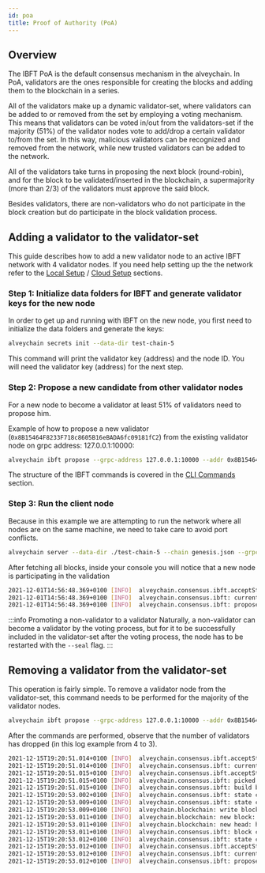 ```yaml
---
id: poa
title: Proof of Authority (PoA)
---
```


## Overview

The IBFT PoA is the default consensus mechanism in the alveychain. In PoA, validators are the ones responsible for creating the blocks and adding them to the blockchain in a series.

All of the validators make up a dynamic validator-set, where validators can be added to or removed from the set by employing a voting mechanism. This means that validators can be voted in/out from the validators-set if the majority (51%) of the validator nodes vote to add/drop a certain validator to/from the set. In this way, malicious validators can be recognized and removed from the network, while new trusted validators can be added to the network.

All of the validators take turns in proposing the next block (round-robin), and for the block to be validated/inserted in the blockchain, a supermajority (more than 2/3) of the validators must approve the said block.

Besides validators, there are non-validators who do not participate in the block creation but do participate in the block validation process.

## Adding a validator to the validator-set

This guide describes how to add a new validator node to an active IBFT network with 4 validator nodes.
If you need help setting up the the network refer to the [Local Setup](/docs/get-started/set-up-ibft-locally) / [Cloud Setup](/docs/get-started/set-up-ibft-on-the-cloud) sections.

### Step 1: Initialize data folders for IBFT and generate validator keys​ for the new node

In order to get up and running with IBFT on the new node, you first need to initialize the data folders and generate the keys:

````bash
alveychain secrets init --data-dir test-chain-5
````

This command will print the validator key (address) and the node ID. You will need the validator key (address) for the next step.

### Step 2: Propose a new candidate from other validator nodes

For a new node to become a validator at least 51% of validators need to propose him.

Example of how to propose a new validator (`0x8B15464F8233F718c8605B16eBADA6fc09181fC2`) from the existing validator node on grpc address: 127.0.0.1:10000:

````bash
alveychain ibft propose --grpc-address 127.0.0.1:10000 --addr 0x8B15464F8233F718c8605B16eBADA6fc09181fC2 --vote auth
````

The structure of the IBFT commands is covered in the [CLI Commands](/docs/get-started/cli-commands) section.

### Step 3: Run the client node

Because in this example we are attempting to run the network where all nodes are on the same machine, we need to take care to avoid port conflicts. 

````bash
alveychain server --data-dir ./test-chain-5 --chain genesis.json --grpc :50000 --libp2p :50001 --jsonrpc :50002 --seal
````

After fetching all blocks, inside your console you will notice that a new node is participating in the validation

````bash
2021-12-01T14:56:48.369+0100 [INFO]  alveychain.consensus.ibft.acceptState: Accept state: sequence=4004
2021-12-01T14:56:48.369+0100 [INFO]  alveychain.consensus.ibft: current snapshot: validators=5 votes=0
2021-12-01T14:56:48.369+0100 [INFO]  alveychain.consensus.ibft: proposer calculated: proposer=0x8B15464F8233F718c8605B16eBADA6fc09181fC2 block=4004
````

:::info Promoting a non-validator to a validator 
Naturally, a non-validator can become a validator by the voting process, but for it to be successfully included in the validator-set after the voting process, the node has to be restarted with the `--seal` flag.
:::

## Removing a validator from the validator-set

This operation is fairly simple. To remove a validator node from the validator-set, this command needs to be performed for the majority of the validator nodes.

````bash
alveychain ibft propose --grpc-address 127.0.0.1:10000 --addr 0x8B15464F8233F718c8605B16eBADA6fc09181fC2 --vote drop
````

After the commands are performed, observe that the number of validators has dropped (in this log example from 4 to 3).

````bash
2021-12-15T19:20:51.014+0100 [INFO]  alveychain.consensus.ibft.acceptState: Accept state: sequence=2399 round=1
2021-12-15T19:20:51.014+0100 [INFO]  alveychain.consensus.ibft: current snapshot: validators=4 votes=2
2021-12-15T19:20:51.015+0100 [INFO]  alveychain.consensus.ibft.acceptState: we are the proposer: block=2399
2021-12-15T19:20:51.015+0100 [INFO]  alveychain.consensus.ibft: picked out txns from pool: num=0 remaining=0
2021-12-15T19:20:51.015+0100 [INFO]  alveychain.consensus.ibft: build block: number=2399 txns=0
2021-12-15T19:20:53.002+0100 [INFO]  alveychain.consensus.ibft: state change: new=ValidateState
2021-12-15T19:20:53.009+0100 [INFO]  alveychain.consensus.ibft: state change: new=CommitState
2021-12-15T19:20:53.009+0100 [INFO]  alveychain.blockchain: write block: num=2399 parent=0x768b3bdf26cdc770525e0be549b1fddb3e389429e2d302cb52af1722f85f798c
2021-12-15T19:20:53.011+0100 [INFO]  alveychain.blockchain: new block: number=2399 hash=0x6538286881d32dc7722dd9f64b71ec85693ee9576e8a2613987c4d0ab9d83590 txns=0 generation_time_in_sec=2
2021-12-15T19:20:53.011+0100 [INFO]  alveychain.blockchain: new head: hash=0x6538286881d32dc7722dd9f64b71ec85693ee9576e8a2613987c4d0ab9d83590 number=2399
2021-12-15T19:20:53.011+0100 [INFO]  alveychain.consensus.ibft: block committed: sequence=2399 hash=0x6538286881d32dc7722dd9f64b71ec85693ee9576e8a2613987c4d0ab9d83590 validators=4 rounds=1 committed=3
2021-12-15T19:20:53.012+0100 [INFO]  alveychain.consensus.ibft: state change: new=AcceptState
2021-12-15T19:20:53.012+0100 [INFO]  alveychain.consensus.ibft.acceptState: Accept state: sequence=2400 round=1
2021-12-15T19:20:53.012+0100 [INFO]  alveychain.consensus.ibft: current snapshot: validators=3 votes=0
2021-12-15T19:20:53.012+0100 [INFO]  alveychain.consensus.ibft: proposer calculated: proposer=0xea21efC826F4f3Cb5cFc0f986A4d69C095c2838b block=2400
````